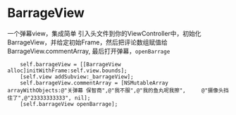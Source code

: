 # BarrageView
一个弹幕view，集成简单
引入头文件到你的ViewController中，初始化BarrageView，并给定初始Frame，然后把评论数组赋值给BarrageView.commentArray,
最后打开弹幕，`openBarrage`

```
    self.barrageView = [[BarrageView alloc]initWithFrame:self.view.bounds];
    [self.view addSubview:_barrageView];
    self.barrageView.commentArray = [NSMutableArray arrayWithObjects:@"关弹幕 保智商",@"我不服",@"我的鱼丸呢我擦",     @"摄像头挡住了",@"23333333333", nil];
    [self.barrageView openBarrage];
```
